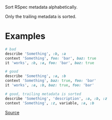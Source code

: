 
Sort RSpec metadata alphabetically.

Only the trailing metadata is sorted.

# Examples

```ruby
# bad
describe 'Something', :b, :a
context 'Something', foo: 'bar', baz: true
it 'works', :b, :a, foo: 'bar', baz: true

# good
describe 'Something', :a, :b
context 'Something', baz: true, foo: 'bar'
it 'works', :a, :b, baz: true, foo: 'bar'

# good, trailing metadata is sorted
describe 'Something', 'description', :a, :b, :z
context 'Something', :z, variable, :a, :b
```

[Source](http://www.rubydoc.info/gems/rubocop/RuboCop/Cop/RSpec/SortMetadata)